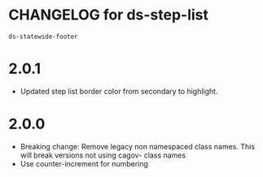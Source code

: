 # CHANGELOG for ds-step-list
`ds-statewide-footer`

# 2.0.1
* Updated step list border color from secondary to highlight.
# 2.0.0
* Breaking change: Remove legacy non namespaced class names. This will break versions not using cagov- class names
* Use counter-increment for numbering